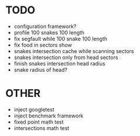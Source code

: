 TODO
====

- configuration framework?
- profile 100 snakes 100 length
- fix segfault while 100 snake 100 length
- fix food in sectors show
- snakes intersection cache while scanning sectors
- snakes intersection only from head sectors
- finish snakes intersection head radius
- snake radius of head?

OTHER
=====

- inject googletest
- inject benchmark framework
- fixed point math test
- intersections math test
